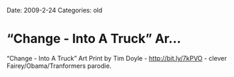 Date: 2009-2-24
Categories: old

# “Change - Into A Truck” Ar...

“Change - Into A Truck” Art Print by Tim Doyle - <a href="http://bit.ly/7kPVO" rel="nofollow">http://bit.ly/7kPVO</a> - clever Fairey/Obama/Tranformers parodie.
